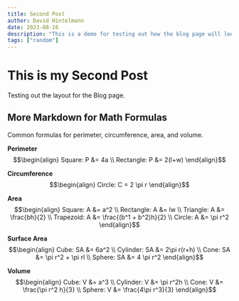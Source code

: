 ```yaml
---
title: Second Post
author: David Hintelmann
date: 2023-08-16
description: "This is a demo for testing out how the blog page will look when there are multiple posts."
tags: ["random"]
---
```


# This is my Second Post

Testing out the layout for the Blog page.

## More Markdown for Math Formulas

Common formulas for perimeter, circumference, area, and volume.

**Perimeter**
$$\begin{align}
Square: P &= 4a \\
Rectangle: P &= 2(l+w)
\end{align}$$

**Circumference**
$$\begin{align} 
Circle: C = 2 \pi r 
\end{align}$$

**Area**
$$\begin{align}
Square: A &= a^2 \\
Rectangle: A &= lw \\
Triangle: A &= \frac{bh}{2} \\
Trapezoid: A &= \frac{(b^1 + b^2)h}{2} \\
Circle: A &= \pi r^2
\end{align}$$

**Surface Area**
$$\begin{align}
Cube: SA &= 6a^2 \\
Cylinder: SA &= 2\pi r(r+h) \\
Cone: SA &= \pi r^2 + \pi rl \\
Sphere: SA &= 4 \pi r^2
\end{align}$$

**Volume**
$$\begin{align}
Cube: V &= a^3 \\
Cylinder: V &= \pi r^2h \\
Cone: V &= \frac{\pi r^2 h}{3} \\
Sphere: V &= \frac{4\pi r^3}{3}
\end{align}$$